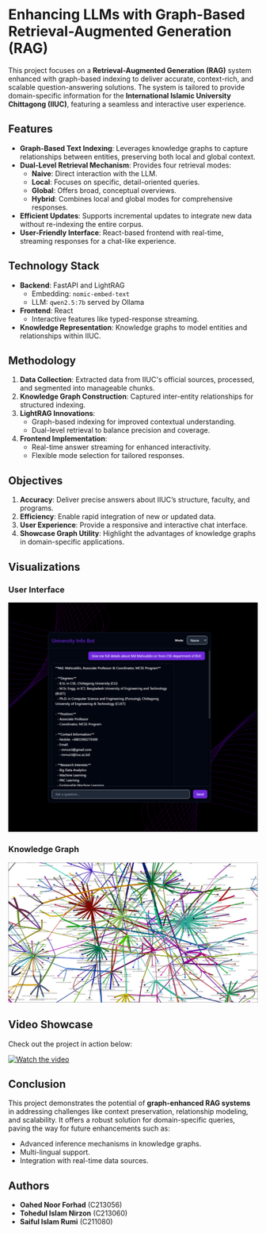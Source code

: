 # Enhancing LLMs with Graph-Based Retrieval-Augmented Generation (RAG)

This project focuses on a **Retrieval-Augmented Generation (RAG)** system enhanced with graph-based indexing to deliver accurate, context-rich, and scalable question-answering solutions. The system is tailored to provide domain-specific information for the **International Islamic University Chittagong (IIUC)**, featuring a seamless and interactive user experience.

## Features

- **Graph-Based Text Indexing**: Leverages knowledge graphs to capture relationships between entities, preserving both local and global context.
- **Dual-Level Retrieval Mechanism**: Provides four retrieval modes:
  - **Naive**: Direct interaction with the LLM.
  - **Local**: Focuses on specific, detail-oriented queries.
  - **Global**: Offers broad, conceptual overviews.
  - **Hybrid**: Combines local and global modes for comprehensive responses.
- **Efficient Updates**: Supports incremental updates to integrate new data without re-indexing the entire corpus.
- **User-Friendly Interface**: React-based frontend with real-time, streaming responses for a chat-like experience.

## Technology Stack

- **Backend**: FastAPI and LightRAG
  - Embedding: `nomic-embed-text`
  - LLM: `qwen2.5:7b` served by Ollama
- **Frontend**: React
  - Interactive features like typed-response streaming.
- **Knowledge Representation**: Knowledge graphs to model entities and relationships within IIUC.

## Methodology

1. **Data Collection**: Extracted data from IIUC's official sources, processed, and segmented into manageable chunks.
2. **Knowledge Graph Construction**: Captured inter-entity relationships for structured indexing.
3. **LightRAG Innovations**:
   - Graph-based indexing for improved contextual understanding.
   - Dual-level retrieval to balance precision and coverage.
4. **Frontend Implementation**:
   - Real-time answer streaming for enhanced interactivity.
   - Flexible mode selection for tailored responses.

## Objectives

1. **Accuracy**: Deliver precise answers about IIUC’s structure, faculty, and programs.
2. **Efficiency**: Enable rapid integration of new or updated data.
3. **User Experience**: Provide a responsive and interactive chat interface.
4. **Showcase Graph Utility**: Highlight the advantages of knowledge graphs in domain-specific applications.

## Visualizations

### User Interface
![UI Interface](contents/Chatbot_UI.png)

### Knowledge Graph
![Knowledge Graph](contents/Knowledge_Graph1.png)

## Video Showcase

Check out the project in action below:

[![Watch the video](https://img.youtube.com/vi/6GO7oJEz2C4/0.jpg)](https://www.youtube.com/watch?v=6GO7oJEz2C4)


## Conclusion

This project demonstrates the potential of **graph-enhanced RAG systems** in addressing challenges like context preservation, relationship modeling, and scalability. It offers a robust solution for domain-specific queries, paving the way for future enhancements such as:
- Advanced inference mechanisms in knowledge graphs.
- Multi-lingual support.
- Integration with real-time data sources.

## Authors

- **Oahed Noor Forhad** (C213056)
- **Tohedul Islam Nirzon** (C213060)
- **Saiful Islam Rumi** (C211080)